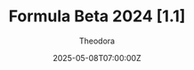 ---
title: "Formula Beta 2024 [1.1]"
meta_title: ""
description: "Formula Beta 2024 (vrc_formula_beta_2024) by VRC, ready to race!"
date: 2025-05-08T07:00:00Z
thumb: 3mgLVCs
mainimage: 5kdx9rQ
categories: ["Car"]
author: "Theodora"
tags: ["Dallara", "F2", "Formula 2", "Formula", "VRC", "Italy"]
draft: false
link: https://mods.to/J3s26839117d1b9b2
zipsize: "858 MB"
manu: Dallara
championship: Formula 2
country: Italy
year: 2024
accel: 2.4s
engine: "3.4L V6 turbo"
class: Formula
drivetrain: RWD
power: 612 hp
torque: 570
speed: 335
gb: 6-Speed
mass: 710
creator: VRC
creatorfull: Virtual Racing Cars
version: "1.1"
csp: "0.2.3"
carname: "Dallara F2 2024"
realname: Formula Beta 2024
livery: "Not Included"
r2r: 0
host: mods
---